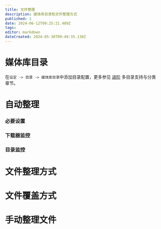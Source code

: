 ```yaml
---
title: 文件整理
description: 媒体库目录和文件整理方式
published: 1
date: 2024-06-12T09:25:21.409Z
tags: 
editor: markdown
dateCreated: 2024-05-30T09:49:35.138Z
---
```


# 媒体库目录

在`设定 -> 目录 -> 媒体库目录`中添加目录配置，更多参见 [进阶](/advanced) 多目录支持与分类章节。

# 自动整理
### 必要设置

### 下载器监控

### 目录监控

# 文件整理方式

# 文件覆盖方式

# 手动整理文件
